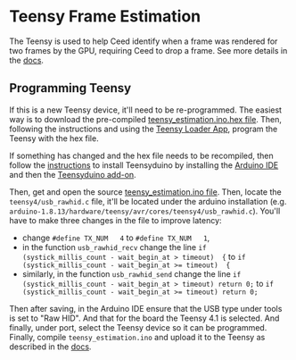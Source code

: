 Teensy Frame Estimation
=======================

The Teensy is used to help Ceed identify when a frame was rendered for two frames by the GPU, requiring
Ceed to drop a frame. See more details in the [docs](https://matham.github.io/ceed/blueprint.html).

Programming Teensy
------------------

If this is a new Teensy device, it'll need to be re-programmed. The easiest way is to download the
pre-compiled
[teensy_estimation.ino.hex file](https://github.com/matham/ceed/blob/master/ceed/view/teensy_estimation/teensy_estimation.ino.hex).
Then, following the instructions and using the [Teensy Loader App](https://www.pjrc.com/teensy/loader.html),
program the Teensy with the hex file.

If something has changed and the hex file needs to be recompiled, then follow the
[instructions](https://www.pjrc.com/teensy/teensyduino.html) to install Teensyduino by installing the
[Arduino IDE](https://www.arduino.cc/en/software) and then the
[Teensyduino add-on](https://www.pjrc.com/teensy/td_download.html).

Then, get and open the source
[teensy_estimation.ino file](https://github.com/matham/ceed/blob/master/ceed/view/teensy_estimation/teensy_estimation.ino).
Then, locate the ``teensy4/usb_rawhid.c`` file, it'll be located under the arduino installation
(e.g. ``arduino-1.8.13/hardware/teensy/avr/cores/teensy4/usb_rawhid.c``). You'll have to make three changes in the file
to improve latency:

* change ``#define TX_NUM   4`` to ``#define TX_NUM   1``,
* in the function ``usb_rawhid_recv`` change the line ``if (systick_millis_count - wait_begin_at > timeout)  {`` to
  ``if (systick_millis_count - wait_begin_at >= timeout)  {``
* similarly, in the function ``usb_rawhid_send`` change the line ``if (systick_millis_count - wait_begin_at > timeout) return 0;``
  to ``if (systick_millis_count - wait_begin_at >= timeout) return 0;``

Then after saving, in the Arduino IDE ensure that the USB type under tools is set to "Raw HID". And that for the
board the Teensy 4.1 is selected. And finally, under port, select the Teensy device so it can be programmed.
Finally, compile ``teensy_estimation.ino`` and upload it to the Teensy as described in the
[docs](https://www.pjrc.com/teensy/td_usage.html).
